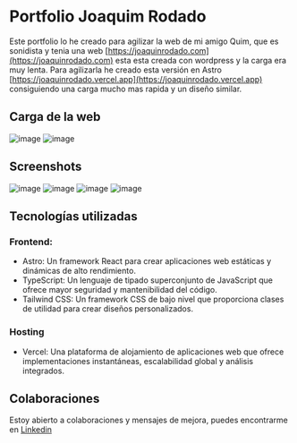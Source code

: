 # Portfolio Joaquim Rodado
Este portfolio lo he creado para agilizar la web de mi amigo Quim, que es sonidista y tenia una web [https://joaquinrodado.com](https://joaquinrodado.com) esta esta creada con wordpress y la carga era muy lenta.
Para agilizarla he creado esta versión en Astro [https://joaquinrodado.vercel.app](https://joaquinrodado.vercel.app) consiguiendo una carga mucho mas rapida y un diseño similar.

## Carga de la web
![image](https://github.com/nexus122/joaquinrodado/assets/22988550/f2431582-4656-486d-85c7-6574a8db163d)
![image](https://github.com/nexus122/joaquinrodado/assets/22988550/b97f8ec9-4551-475d-a344-0f437a1f37cc)

## Screenshots
![image](https://github.com/nexus122/joaquinrodado/assets/22988550/b3374757-33d2-49c8-931f-63776341a6a6)
![image](https://github.com/nexus122/joaquinrodado/assets/22988550/01f6ce5f-d277-4714-8775-867134516738)
![image](https://github.com/nexus122/joaquinrodado/assets/22988550/76d89db8-6694-4de7-a796-fd9cb279a662)
![image](https://github.com/nexus122/joaquinrodado/assets/22988550/45a3787a-3b9b-417b-9c52-8bf09d372c4b)

## Tecnologías utilizadas
### Frontend:
- Astro: Un framework React para crear aplicaciones web estáticas y dinámicas de alto rendimiento.
- TypeScript: Un lenguaje de tipado superconjunto de JavaScript que ofrece mayor seguridad y mantenibilidad del código.
- Tailwind CSS: Un framework CSS de bajo nivel que proporciona clases de utilidad para crear diseños personalizados.

### Hosting
- Vercel: Una plataforma de alojamiento de aplicaciones web que ofrece implementaciones instantáneas, escalabilidad global y análisis integrados.

## Colaboraciones
Estoy abierto a colaboraciones y mensajes de mejora, puedes encontrarme en [Linkedin](https://www.linkedin.com/in/jromero-frontend-developer/)
